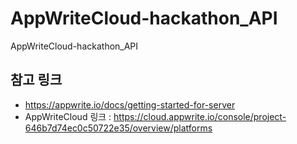 # AppWriteCloud-hackathon_API
AppWriteCloud-hackathon_API

## 참고 링크
- https://appwrite.io/docs/getting-started-for-server
- AppWriteCloud 링크 : https://cloud.appwrite.io/console/project-646b7d74ec0c50722e35/overview/platforms
